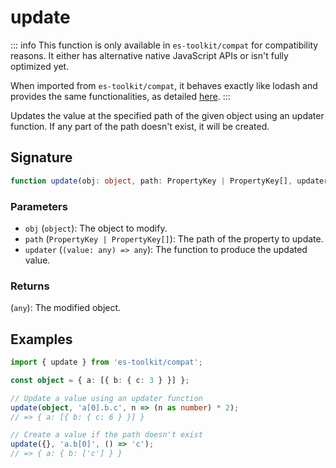 # update

::: info
This function is only available in `es-toolkit/compat` for compatibility reasons. It either has alternative native JavaScript APIs or isn't fully optimized yet.

When imported from `es-toolkit/compat`, it behaves exactly like lodash and provides the same functionalities, as detailed [here](../../../compatibility.md).
:::

Updates the value at the specified path of the given object using an updater function. If any part of the path doesn't exist, it will be created.

## Signature

```typescript
function update(obj: object, path: PropertyKey | PropertyKey[], updater: (value: any) => any): any;
```

### Parameters

- `obj` (`object`): The object to modify.
- `path` (`PropertyKey | PropertyKey[]`): The path of the property to update.
- `updater` (`(value: any) => any`): The function to produce the updated value.

### Returns

(`any`): The modified object.

## Examples

```typescript
import { update } from 'es-toolkit/compat';

const object = { a: [{ b: { c: 3 } }] };

// Update a value using an updater function
update(object, 'a[0].b.c', n => (n as number) * 2);
// => { a: [{ b: { c: 6 } }] }

// Create a value if the path doesn't exist
update({}, 'a.b[0]', () => 'c');
// => { a: { b: ['c'] } }
```
